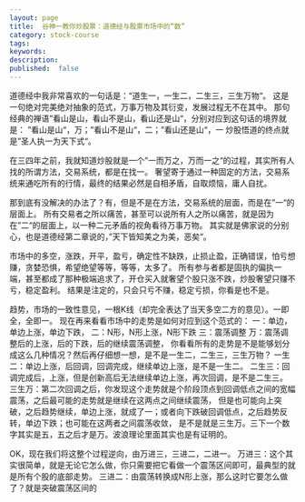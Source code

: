```yaml
---
layout: page
title:  谷神一教你炒股票：道德经与股票市场中的“数”
category: stock-course
tags:
keywords:
description:  
published:  false
---
```


道德经中我非常喜欢的一句话是：“道生一，一生二，二生三，三生万物“。
这是一句绝对完美绝对抽象的范式，万事万物及其衍变，发展过程无不在其中。
那句经典的禅语”看山是山，看山不是山，看山还是山“，分别对应到这句话的境界就是：
”看山是山“，万；”看山不是山“，二；”看山还是山“，一
炒股悟道的终点就是”圣人执一为天下式“。

在三四年之前，我就知道炒股就是一个”一而万之，万而一之“的过程，其实所有人找的所谓方法，交易系统，都是在找一。
奢望寄于通过一种固定的方法，交易系统来通吃所有的行情，最终的结果必然是自相矛盾，自取烦恼，庸人自扰。

那到底有没解决的办法了？有，但是不是在方法，交易系统的层面，而是在”一“的层面上。
所有交易者之所以痛苦，甚至可以说所有人之所以痛苦，就是因为在”二“的层面上，以一种二元矛盾的视角看待万事万物。
其实就是佛家说的分别心，也是道德经第二章说的，”天下皆知美之为美，恶矣“。

市场中的多空，涨跌，开平，盈亏，确定性不缺跌，止损止盈，正确错误，怕亏想赚，贪婪恐惧，希望绝望等等，等等，太多了。
所有参与者都是固执的偏执一端，甚至都成了那种极端追求了，开仓买入就奢望个股只涨不跌，炒股奢望只赚不亏，稳定盈利。
结果是注定的，只会只亏不赚，稳定亏损，你看是也不是。

趋势，市场的一致性意见，一根K线（却完全表达了当天多空二方的意见）。一即全，全即一。
现在再来看看市场中的走势是如何对应到这个范式的：
一：单边，单边上涨，单边下跌，
二：N形，N形上涨，N形下跌
三：震荡调整
万：震荡调整后的上涨，后的下跌，后的继续震荡调整，
你看看所有的走势是不是能够划分成这么几种情况？然后再仔细想一想，是不是一生二，二生三，三生万物？
一生二：单边上涨，后回调，回调完成，继续单边上涨，是不是一生二。
二生三：回调完成后，上涨，但是创新高后无法继续单边上涨，再次回调，是不是二生三。
三生万：第二次回调之后，你发现这个走势就是个阶段顶点到回调低点之间的宽幅震荡，之后最可能的走势就是继续在这两点之间继续震荡，
但是也可能向上突破，之后趋势继续，单边上涨，就成了一；或者向下跌破回调低点，之后趋势反转，单边下跌；也可能在这两者之间震荡收敛，
是不是就是三生万。三下一个数字其实是五，五之后才是万。波浪理论里面其实也是有证明的。

OK，现在我们将这整个过程逆向，由万进三，三进二，二进一。
万进三：这个其实很简单，就是无论它怎么做，你只需要把它看做一个震荡区间即可，最典型的就是所有个股的底部走势。
三进二：由震荡转换成N形上涨，那么这时它要怎么做了？就是突破震荡区间的










